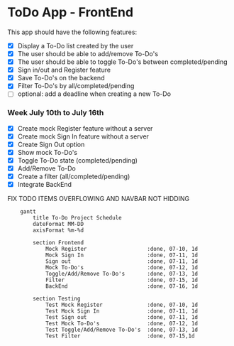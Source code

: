 # ToDo App - FrontEnd

This app should have the following features:

- [x] Display a To-Do list created by the user
- [x] The user should be able to add/remove To-Do's
- [x] The user should be able to toggle To-Do's between completed/pending
- [x] Sign in/out and Register feature
- [x] Save To-Do's on the backend
- [x] Filter To-Do's by all/completed/pending
- [ ] optional: add a deadline when creating a new To-Do 

### Week July 10th to July 16th
- [X] Create mock Register feature without a server
- [x] Create mock Sign In feature without a server
- [x] Create Sign Out option
- [x] Show mock To-Do's
- [x] Toggle To-Do state (completed/pending)
- [x] Add/Remove To-Do
- [x] Create a filter (all/completed/pending)
- [x] Integrate BackEnd

FIX TODO ITEMS OVERFLOWING AND NAVBAR NOT HIDDING

```mermaid
    gantt 
        title To-Do Project Schedule
        dateFormat MM-DD
        axisFormat %m-%d
        
        section Frontend
            Mock Register                   :done, 07-10, 1d
            Mock Sign In                    :done, 07-11, 1d
            Sign out                        :done, 07-11, 1d
            Mock To-Do's                    :done, 07-12, 1d
            Toggle/Add/Remove To-Do's       :done, 07-13, 1d
            Filter                          :done, 07-15, 1d
            BackEnd                         :done, 07-16, 1d

        section Testing
            Test Mock Register              :done, 07-10, 1d
            Test Mock Sign In               :done, 07-11, 1d
            Test Sign out                   :done, 07-11, 1d
            Test Mock To-Do's               :done, 07-12, 1d
            Test Toggle/Add/Remove To-Do's  :done, 07-13, 1d
            Test Filter                     :done, 07-15,1d
```